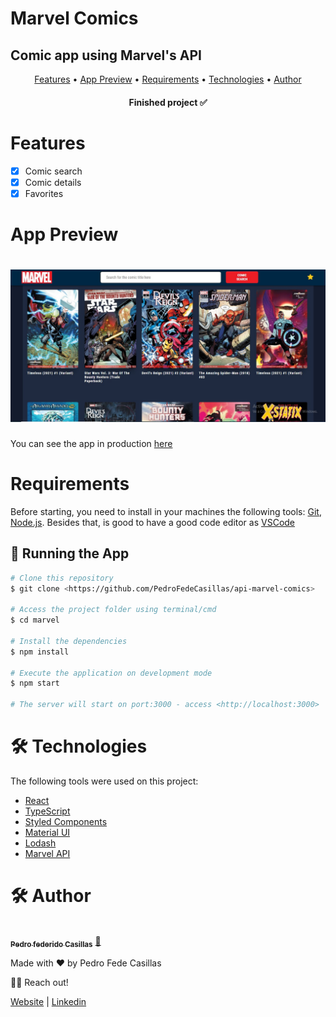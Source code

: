 # Marvel Comics

## Comic app using Marvel's API

<p align="center">
 <a href="#features">Features</a> •
 <a href="#demo">App Preview</a> •
 <a href="#requirements">Requirements</a> •
 <a href="#technologies">Technologies</a> • 
 <a href="#author">Author</a>
</p>

<h4 align="center"> 
	Finished project ✅
</h4>

<h1 id="features">Features</h1>

- [x] Comic search
- [x] Comic details
- [x] Favorites

<h1 id="demo">App Preview</h1>

<h1 align="center">
  <img alt="My Marvel Comics" title="#MarvelsComicSearch" src="./src/assets/images/page-img.jpeg" />
</h1>

You can see the app in production [here](https://pn2611xt-3000.brs.devtunnels.ms/)

<h1 id="requirements">Requirements</h1>

Before starting, you need to install in your machines the following tools:
[Git](https://git-scm.com), [Node.js](https://nodejs.org/en/).
Besides that, is good to have a good code editor as [VSCode](https://code.visualstudio.com/)

## 🎲 Running the App

```bash
# Clone this repository
$ git clone <https://github.com/PedroFedeCasillas/api-marvel-comics>

# Access the project folder using terminal/cmd
$ cd marvel

# Install the dependencies
$ npm install

# Execute the application on development mode
$ npm start

# The server will start on port:3000 - access <http://localhost:3000>
```

<h1 id="technologies">🛠 Technologies</h1>

The following tools were used on this project:

- [React](https://pt-br.reactjs.org/)
- [TypeScript](https://www.typescriptlang.org/)
- [Styled Components](https://styled-components.com/)
- [Material UI](https://mui.com/)
- [Lodash](https://lodash.com/)
- [Marvel API](https://developer.marvel.com/documentation/generalinfo)

<h1 id="author">🛠 Author</h1>

<a href="https://github.com/PedroFedeCasillas/">
 <img style="border-radius: 50%;" src="https://avatars.githubusercontent.com/u/74103741?s=400&v=4" width="100px;" alt=""/>
 <br />
 <sub><b>Pedro federido Casillas</b></sub></a> <a href="https://github.com/PedroFedeCasillas" title="Pedro Fede">🚀</a>

Made with ❤️ by Pedro Fede Casillas

👋🏽 Reach out!

<a href="https://pedrofedecasillas-website.netlify.app/">Website<a> |
<a href="https://www.linkedin.com/in/pedro-fede-casillas-dev/">Linkedin<a> 
